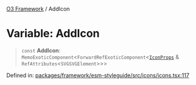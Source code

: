 [O3 Framework](../API.md) / AddIcon

# Variable: AddIcon

> `const` **AddIcon**: `MemoExoticComponent`\<`ForwardRefExoticComponent`\<[`IconProps`](../type-aliases/IconProps.md) & `RefAttributes`\<`SVGSVGElement`\>\>\>

Defined in: [packages/framework/esm-styleguide/src/icons/icons.tsx:117](https://github.com/openmrs/openmrs-esm-core/blob/main/packages/framework/esm-styleguide/src/icons/icons.tsx#L117)
